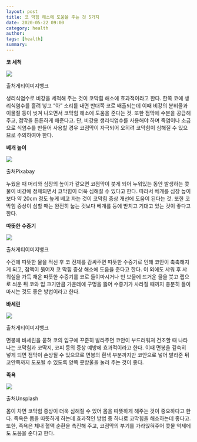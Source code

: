 ```yaml
---
layout: post
title: 코 막힘 해소에 도움을 주는 것 5가지
date: 2020-05-22 09:00
category: health
author: 
tags: [health]
summary: 
---
```



**코 세척**

![](https://img1.daumcdn.net/thumb/R720x0/?fname=https%3A%2F%2Ft1.daumcdn.net%2Fliveboard%2Finterstella-story%2F9d7d6f7ed2c64c2ca13699ebbc6d3f1f.JPG)

출처게티이미지뱅크

생리식염수로 비강을 세척해 주는 것이 코막힘 해소에 효과적이라고 한다. 한쪽 코에 생리식염수를 흘려 넣고 “아” 소리를 내면 반대쪽 코로 배출되는데 이때 비강의 분비물과 이물질 등이 씻겨 나오면서 코막힘 해소에 도움을 준다는 것. 또한 점막에 수분을 공급해 주고, 점막을 튼튼하게 해준다고. 단, 비강용 생리식염수를 사용해야 하며 죽염이나 소금으로 식염수를 만들어 사용할 경우 코점막이 자극되어 오히려 코막힘이 심해질 수 있으므로 주의하여야 한다.

**베개 높이**

![](https://img1.daumcdn.net/thumb/R720x0/?fname=https%3A%2F%2Ft1.daumcdn.net%2Fliveboard%2Finterstella-story%2F8533f088bce44fbe8a607ec059ca54d0.JPG)

출처Pixabay

누웠을 때 머리와 심장의 높이가 같으면 코점막이 붓게 되어 누워있는 동안 발생하는 콧물이 비강에 정체되면서 코막힘이 더욱 심해질 수 있다고 한다. 따라서 베개를 심장 높이보다 약 20cm 정도 높게 베고 자는 것이 코막힘 증상 개선에 도움이 된다는 것. 또한 코 막힘 증상이 심할 때는 완전히 눕는 것보다 베개를 등에 받치고 기대고 있는 것이 좋다고 한다.

**따뜻한 수증기**

![](https://img1.daumcdn.net/thumb/R720x0/?fname=https%3A%2F%2Ft1.daumcdn.net%2Fliveboard%2Finterstella-story%2F8afa3d6abcc54cafa13f175d73b82475.JPG)

출처게티이미지뱅크

수건에 따뜻한 물을 적신 후 코 전체를 감싸주면 따뜻한 수증기로 인해 코안이 촉촉해지게 되고, 점액이 묽어져 코 막힘 증상 해소에 도움을 준다고 한다. 이 외에도 샤워 후 샤워실을 가득 채운 따뜻한 수증기를 코로 들이마시거나 빈 보울에 뜨거운 물을 붓고 랩으로 씌운 뒤 코와 입 크기만큼 가운데에 구멍을 뚫어 수증기가 사라질 때까지 충분히 들이마시는 것도 좋은 방법이라고 한다.

**바세린**

![](https://img1.daumcdn.net/thumb/R720x0/?fname=https%3A%2F%2Ft1.daumcdn.net%2Fliveboard%2Finterstella-story%2F6bdc1f7e418f48738eb2442ebaba4200.JPG)

출처게티이미지뱅크

면봉에 바세린을 묻혀 코의 입구에 꾸준히 발라주면 코안이 부드러워져 건조할 때 나타나는 코막힘과 코딱지, 코피 등의 증상 예방에 효과적이라고 한다. 이때 면봉을 깊숙히 넣게 되면 점막이 손상될 수 있으므로 면봉의 흰색 부분까지만 코안으로 넣어 발라준 뒤 코안쪽까지 도포될 수 있도록 양쪽 콧방울을 눌러 주는 것이 좋다.

  

**족욕**

![](https://img1.daumcdn.net/thumb/R720x0/?fname=https%3A%2F%2Ft1.daumcdn.net%2Fliveboard%2Finterstella-story%2Fc63172874c7f48df8eb8b6aee0776746.JPG)

출처Unsplash

몸이 차면 코막힘 증상이 더욱 심해질 수 있어 몸을 따뜻하게 해주는 것이 중요하다고 한다. 족욕은 몸을 따뜻하게 하는데 효과적인 방법 중 하나로 코막힘을 해소하는데 좋다고. 또한, 족욕은 체내 혈액 순환을 촉진해 주고, 코점막의 부기를 가라앉혀주어 콧물 억제에도 도움을 준다고 한다.